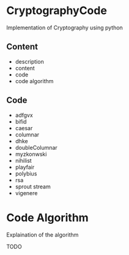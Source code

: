 # CryptographyCode
Implementation of Cryptography using python

## Content
* description
* content
* code
* code algorithm

## Code
* adfgvx
* bifid
* caesar
* columnar
* dhke
* doubleColumnar
* myzkonwski
* nihilist
* playfair
* polybius
* rsa
* sprout stream
* vigenere


# Code Algorithm
Explaination of the algorithm

TODO
